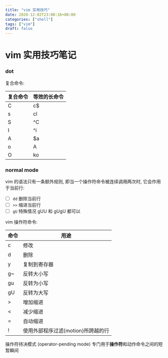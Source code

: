 ```yaml
---
title: "vim 实用技巧"
date: 2020-12-02T23:08:16+08:00
categories: ["shell"]
tags: ["vim"]
draft: false
---
```


# vim 实用技巧笔记

### dot

复合命令:

| 复合命令 | 等效的长命令 |
| -------- | ------------ |
| C        | c\$          |
| s        | cl           |
| S        | ^C           |
| I        | ^i           |
| A        | \$a          |
| o        | A<CR>        |
| O        | ko           |

### normal mode

vim 的语法只有一条额外规则, 即当一个操作符命令被连续调用两次时, 它会作用于当前行:

- [ ] `dd` 删除当前行
- [ ] `>>` 缩进当前行
- [ ] `gU` 特殊情况 gUU 和 gUgU 都可以

vim 操作符命令:

| 命令 | 用途                               |
| ---- | ---------------------------------- |
| c    | 修改                               |
| d    | 删除                               |
| y    | 复制到寄存器                       |
| g~   | 反转大小写                         |
| gu   | 反转为小写                         |
| gU   | 反转为大写                         |
| >    | 增加缩进                           |
| <    | 减少缩进                           |
| =    | 自动缩进                           |
| !    | 使用外部程序过滤{motion}所跨越的行 |

操作符待决模式 (operator-pending mode)
专门用于**操作符**和动作命令之间的短暂瞬间
